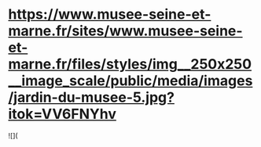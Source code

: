 # https://www.musee-seine-et-marne.fr/sites/www.musee-seine-et-marne.fr/files/styles/img__250x250__image_scale/public/media/images/jardin-du-musee-5.jpg?itok=VV6FNYhv

![](
